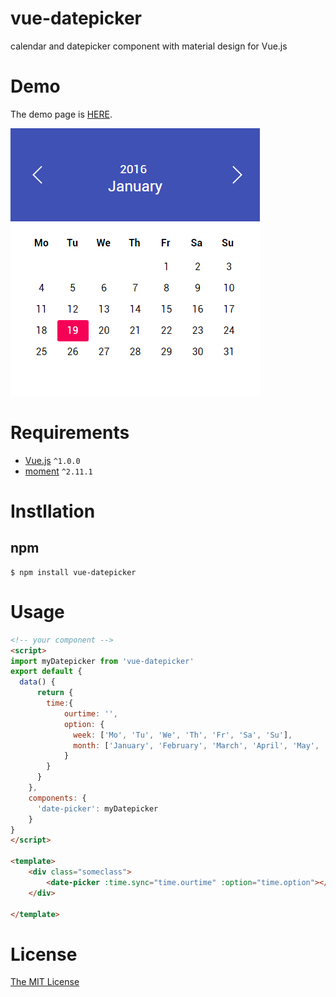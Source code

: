 # vue-datepicker
calendar and datepicker component with material design for Vue.js

# Demo

The demo page is [HERE]().

![Screenshot](screenshot.png)

# Requirements

- [Vue.js](https://github.com/yyx990803/vue) `^1.0.0`
- [moment](https://github.com/moment/moment) `^2.11.1`

# Instllation

## npm

```shell
$ npm install vue-datepicker
```

# Usage

```html
<!-- your component -->
<script>
import myDatepicker from 'vue-datepicker'
export default {
  data() {
      return {
      	time:{
      		ourtime: '',
	        option: {
	          week: ['Mo', 'Tu', 'We', 'Th', 'Fr', 'Sa', 'Su'],
	          month: ['January', 'February', 'March', 'April', 'May', 'June', 'July', 'August', 'September', 'October', 'November', 'December']
	        }
      	}
      }
    },
    components: {
      'date-picker': myDatepicker
    }
}
</script>

<template>
	<div class="someclass">
		<date-picker :time.sync="time.ourtime" :option="time.option"></date-picker>
	</div>
  
</template>

```

# License

[The MIT License](http://opensource.org/licenses/MIT)

